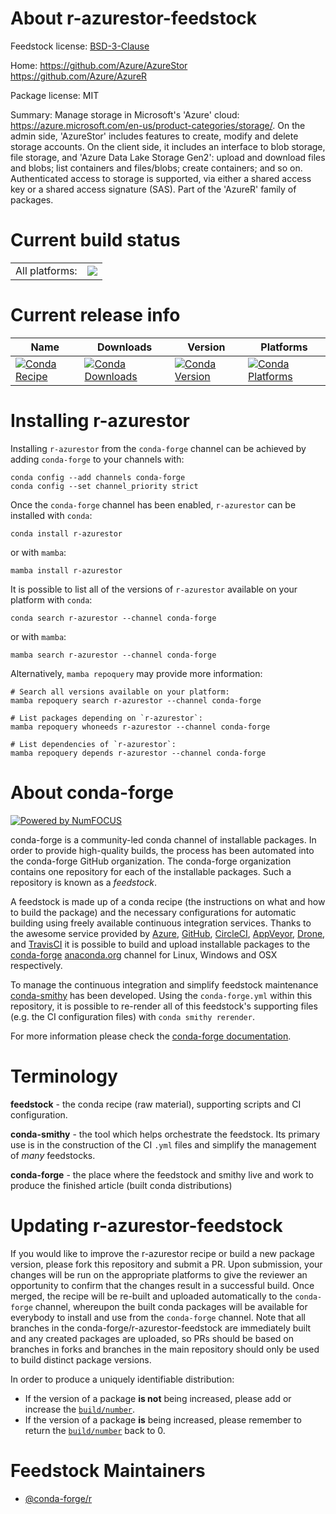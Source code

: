 About r-azurestor-feedstock
===========================

Feedstock license: [BSD-3-Clause](https://github.com/conda-forge/r-azurestor-feedstock/blob/main/LICENSE.txt)

Home: https://github.com/Azure/AzureStor https://github.com/Azure/AzureR

Package license: MIT

Summary: Manage storage in Microsoft's 'Azure' cloud: <https://azure.microsoft.com/en-us/product-categories/storage/>. On the admin side, 'AzureStor' includes features to create, modify and delete storage accounts. On the client side, it includes an interface to blob storage, file storage, and 'Azure Data Lake Storage Gen2': upload and download files and blobs; list containers and files/blobs; create containers; and so on. Authenticated access to storage is supported, via either a shared access key or a shared access signature (SAS). Part of the 'AzureR' family of packages.

Current build status
====================


<table><tr><td>All platforms:</td>
    <td>
      <a href="https://dev.azure.com/conda-forge/feedstock-builds/_build/latest?definitionId=19812&branchName=main">
        <img src="https://dev.azure.com/conda-forge/feedstock-builds/_apis/build/status/r-azurestor-feedstock?branchName=main">
      </a>
    </td>
  </tr>
</table>

Current release info
====================

| Name | Downloads | Version | Platforms |
| --- | --- | --- | --- |
| [![Conda Recipe](https://img.shields.io/badge/recipe-r--azurestor-green.svg)](https://anaconda.org/conda-forge/r-azurestor) | [![Conda Downloads](https://img.shields.io/conda/dn/conda-forge/r-azurestor.svg)](https://anaconda.org/conda-forge/r-azurestor) | [![Conda Version](https://img.shields.io/conda/vn/conda-forge/r-azurestor.svg)](https://anaconda.org/conda-forge/r-azurestor) | [![Conda Platforms](https://img.shields.io/conda/pn/conda-forge/r-azurestor.svg)](https://anaconda.org/conda-forge/r-azurestor) |

Installing r-azurestor
======================

Installing `r-azurestor` from the `conda-forge` channel can be achieved by adding `conda-forge` to your channels with:

```
conda config --add channels conda-forge
conda config --set channel_priority strict
```

Once the `conda-forge` channel has been enabled, `r-azurestor` can be installed with `conda`:

```
conda install r-azurestor
```

or with `mamba`:

```
mamba install r-azurestor
```

It is possible to list all of the versions of `r-azurestor` available on your platform with `conda`:

```
conda search r-azurestor --channel conda-forge
```

or with `mamba`:

```
mamba search r-azurestor --channel conda-forge
```

Alternatively, `mamba repoquery` may provide more information:

```
# Search all versions available on your platform:
mamba repoquery search r-azurestor --channel conda-forge

# List packages depending on `r-azurestor`:
mamba repoquery whoneeds r-azurestor --channel conda-forge

# List dependencies of `r-azurestor`:
mamba repoquery depends r-azurestor --channel conda-forge
```


About conda-forge
=================

[![Powered by
NumFOCUS](https://img.shields.io/badge/powered%20by-NumFOCUS-orange.svg?style=flat&colorA=E1523D&colorB=007D8A)](https://numfocus.org)

conda-forge is a community-led conda channel of installable packages.
In order to provide high-quality builds, the process has been automated into the
conda-forge GitHub organization. The conda-forge organization contains one repository
for each of the installable packages. Such a repository is known as a *feedstock*.

A feedstock is made up of a conda recipe (the instructions on what and how to build
the package) and the necessary configurations for automatic building using freely
available continuous integration services. Thanks to the awesome service provided by
[Azure](https://azure.microsoft.com/en-us/services/devops/), [GitHub](https://github.com/),
[CircleCI](https://circleci.com/), [AppVeyor](https://www.appveyor.com/),
[Drone](https://cloud.drone.io/welcome), and [TravisCI](https://travis-ci.com/)
it is possible to build and upload installable packages to the
[conda-forge](https://anaconda.org/conda-forge) [anaconda.org](https://anaconda.org/)
channel for Linux, Windows and OSX respectively.

To manage the continuous integration and simplify feedstock maintenance
[conda-smithy](https://github.com/conda-forge/conda-smithy) has been developed.
Using the ``conda-forge.yml`` within this repository, it is possible to re-render all of
this feedstock's supporting files (e.g. the CI configuration files) with ``conda smithy rerender``.

For more information please check the [conda-forge documentation](https://conda-forge.org/docs/).

Terminology
===========

**feedstock** - the conda recipe (raw material), supporting scripts and CI configuration.

**conda-smithy** - the tool which helps orchestrate the feedstock.
                   Its primary use is in the construction of the CI ``.yml`` files
                   and simplify the management of *many* feedstocks.

**conda-forge** - the place where the feedstock and smithy live and work to
                  produce the finished article (built conda distributions)


Updating r-azurestor-feedstock
==============================

If you would like to improve the r-azurestor recipe or build a new
package version, please fork this repository and submit a PR. Upon submission,
your changes will be run on the appropriate platforms to give the reviewer an
opportunity to confirm that the changes result in a successful build. Once
merged, the recipe will be re-built and uploaded automatically to the
`conda-forge` channel, whereupon the built conda packages will be available for
everybody to install and use from the `conda-forge` channel.
Note that all branches in the conda-forge/r-azurestor-feedstock are
immediately built and any created packages are uploaded, so PRs should be based
on branches in forks and branches in the main repository should only be used to
build distinct package versions.

In order to produce a uniquely identifiable distribution:
 * If the version of a package **is not** being increased, please add or increase
   the [``build/number``](https://docs.conda.io/projects/conda-build/en/latest/resources/define-metadata.html#build-number-and-string).
 * If the version of a package **is** being increased, please remember to return
   the [``build/number``](https://docs.conda.io/projects/conda-build/en/latest/resources/define-metadata.html#build-number-and-string)
   back to 0.

Feedstock Maintainers
=====================

* [@conda-forge/r](https://github.com/orgs/conda-forge/teams/r/)

